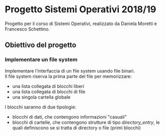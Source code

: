# Progetto Sistemi Operativi 2018/19
Progetto per il corso di Sistemi Operativi, realizzato da Daniela Moretti e Francesco Schettino.

## Obiettivo del progetto  
### Implementare un file system  
Implementare l'interfaccia di un file system usando file binari.  
Il file system riserva la prima parte del file per memorizzare:  
* una lista collegata di blocchi liberi
* una lista collegata di blocchi di file
* una singola cartella globale
  
I blocchi saranno di due tipologie:  
* blocchi di dati, che contengono informazioni "casuali"
* blocchi di cartelle, che contengono strutture di tipo *directory_entry*, le quali definiscono se si tratta di directory o file (primi blocchi)
